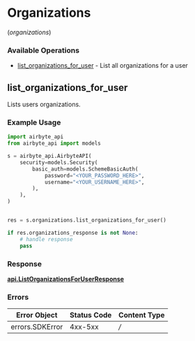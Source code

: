 # Organizations
(*organizations*)

### Available Operations

* [list_organizations_for_user](#list_organizations_for_user) - List all organizations for a user

## list_organizations_for_user

Lists users organizations.

### Example Usage

```python
import airbyte_api
from airbyte_api import models

s = airbyte_api.AirbyteAPI(
    security=models.Security(
        basic_auth=models.SchemeBasicAuth(
            password="<YOUR_PASSWORD_HERE>",
            username="<YOUR_USERNAME_HERE>",
        ),
    ),
)


res = s.organizations.list_organizations_for_user()

if res.organizations_response is not None:
    # handle response
    pass

```


### Response

**[api.ListOrganizationsForUserResponse](../../api/listorganizationsforuserresponse.md)**
### Errors

| Error Object    | Status Code     | Content Type    |
| --------------- | --------------- | --------------- |
| errors.SDKError | 4xx-5xx         | */*             |
